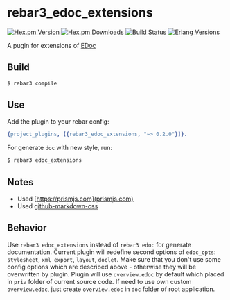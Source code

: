 # rebar3_edoc_extensions
[![Hex.pm Version][hexpm version]][hexpm]
[![Hex.pm Downloads][hexpm downloads]][hexpm]
[![Build Status][gh badge]][gh]
[![Erlang Versions][erlang version badge]][gh]

A pugin for extensions of [EDoc](https://www.erlang.org/doc/apps/edoc/chapter.html)

## Build

```sh
$ rebar3 compile
```

## Use

Add the plugin to your rebar config:

```erlang
{project_plugins, [{rebar3_edoc_extensions, "~> 0.2.0"}]}.
```

For generate `doc` with new style, run:
```sh
$ rebar3 edoc_extensions
```

## Notes
* Used [https://prismjs.com](prismjs.com)
* Used [github-markdown-css](https://github.com/sindresorhus/github-markdown-css)

## Behavior
Use `rebar3 edoc_extensions` instead of `rebar3 edoc` for generate documentation.
Current plugin will redefine second options of `edoc_opts`: `stylesheet`, `xml_export`, `layout`, `doclet`.
Make sure that you don't use some config options which are described above - otherwise they will be overwritten by plugin.
Plugin will use `overview.edoc` by default which placed in `priv` folder of current source code.
If need to use own custom `overview.edoc`, just create `overview.edoc` in `doc` folder of root application.

<!-- Badges -->
[hexpm]: https://hex.pm/packages/rebar3_edoc_extensions
[hexpm version]: https://img.shields.io/hexpm/v/rebar3_edoc_extensions.svg?style=flat-square
[hexpm downloads]: https://img.shields.io/hexpm/dt/rebar3_edoc_extensions.svg?style=flat-square
[gh]: https://github.com/vkatsuba/rebar3_edoc_extensions/actions/workflows/ci.yml
[gh badge]: https://img.shields.io/github/workflow/status/vkatsuba/rebar3_edoc_extensions/CI?style=flat-square
[erlang version badge]: https://img.shields.io/badge/erlang-23.0%20to%2024.1-blue.svg?style=flat-square
